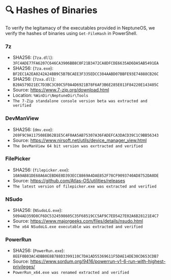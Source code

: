 # 🔍 Hashes of Binaries

To verify the legitamacy of the executables provided in NeptuneOS, we verify the hashes of binaries using `Get-FileHash` in PowerShell.


### 7z
- SHA256: (`7za.dll`): `3FC4ADE77FA6207C646CA3906BB8C0F21B3472CA8DFCDE6635AD6DA5AB5491EA`
- SHA256: (`7za.exe`): `BF2EC1A2EA0242A24BB9C5B7BCAEE3F335EDCC384AABD07BBFE93E74888CB26C`
- SHA256: (`7zxa.dll`): `B20A579D21EC7D3BC3C80C5F0A4D6921B78F6AF3B6E285E013F84220E143405C`
- Source: https://www.7-zip.org/download.html
- Location: `%WinDir\NeptuneDir\Tools`
- `The 7-Zip standalone console version beta was extracted and verified`

### DevManView
- SHA256: (`dmv.exe`): `269F9C9A117508EB62B1E5C4F0AA5AB75307A36FADEFCA3DACD39C1C9BB56343`
- Source: https://www.nirsoft.net/utils/device_manager_view.html
- `The DevManView 64 bit version was exrtracted and verified`

### FilePicker
- SHA256: (`filepicker.exe`): `10A9AB81DE68A6ACEBD6E0D393ECC8869A4DAE852F78CF9093740AD8752DA0DE`
- Source: https://github.com/Atlas-OS/utilities/releases
- `The latest version of filepicker.exe was extracted and verified`

### NSudo
- SHA256: (`NSudoLG.exe`): `5094AD359D8CF6DC5324598605C35F68519CC5AF9C7ED5427E02A6B28121E4C7 `
- Source: https://www.majorgeeks.com/files/details/nsudo.html
- `The x64 NSudoLG.exe executable was extracted and verified`

### PowerRun
- SHA256: (`PowerRun.exe`): `8EEF0B03AC4DBB0E8B788D3399110C7DA1AD55369611F5DAE14DE30CD653CDB7` 
- Source: https://www.sordum.org/9416/powerrun-v1-6-run-with-highest-privileges/
- `PowerRun_x64.exe was renamed extracted and verified`